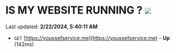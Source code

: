 # IS MY WEBSITE RUNNING ? [![](https://img.shields.io/static/v1?label=Sponsor&message=%E2%9D%A4&logo=GitHub&color=%23fe8e86)](https://github.com/sponsors/<username>)

Last updated: **2/22/2024, 5:40:11 AM**

- `GET` [https://youssefservice.me](https://youssefservice.me) - **Up** (142ms)
